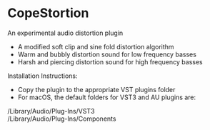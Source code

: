 # CopeStortion
An experimental audio distortion plugin

- A modified soft clip and sine fold distortion algorithm<br>
- Warm and bubbly distortion sound for low frequency basses<br>
- Harsh and piercing distortion sound for high frequency basses<br>

Installation Instructions:<br>

- Copy the plugin to the appropriate VST plugins folder<br>
- For macOS, the default folders for VST3 and AU plugins are:<br>

/Library/Audio/Plug-Ins/VST3<br>
/Library/Audio/Plug-Ins/Components<br>
